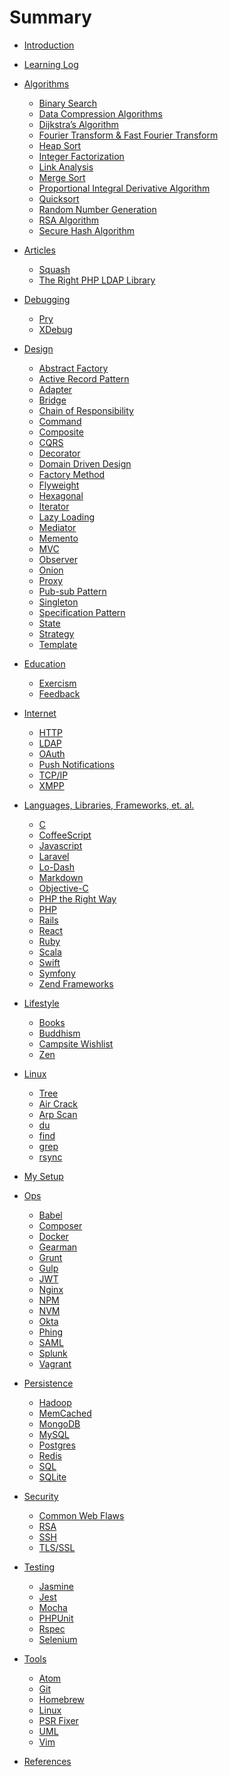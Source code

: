 # Summary

-   [Introduction](README.md)

-   [Learning Log](learning_log.md)

-   [Algorithms](algorithms/README.md)

    -   [Binary Search](algorithms/binary_search.md)
    -   [Data Compression Algorithms]()
    -   [Dijkstra’s Algorithm]()
    -   [Fourier Transform & Fast Fourier Transform]()
    -   [Heap Sort]()
    -   [Integer Factorization]()
    -   [Link Analysis]()
    -   [Merge Sort](algorithms/merge_sort.md)
    -   [Proportional Integral Derivative Algorithm]()
    -   [Quicksort](algorithms/quicksort.md)
    -   [Random Number Generation]()
    -   [RSA Algorithm]()
    -   [Secure Hash Algorithm]()

-   [Articles](articles/README.md)

    -   [Squash](articles/squash.md)
    -   [The Right PHP LDAP Library](articles/search_for_php_ldap_library.md)

-   [Debugging](debugging/README.md)

    -   [Pry]()
    -   [XDebug]()

-   [Design](design/README.md)

    -   [Abstract Factory](design/abstract_factory.md)
    -   [Active Record Pattern](design/active_record_pattern.md)
    -   [Adapter](design/adapter.md)
    -   [Bridge](design/bridge.md)
    -   [Chain of Responsibility](design/chain_of_responsibility.md)
    -   [Command](design/command.md)
    -   [Composite](design/composite.md)
    -   [CQRS](design/cqrs.md)
    -   [Decorator](design/decorator.md)
    -   [Domain Driven Design](design/ddd.md)
    -   [Factory Method](design/factory_method.md)
    -   [Flyweight](design/flyweight.md)
    -   [Hexagonal](design/hexagonal.md)
    -   [Iterator](design/iterator.md)
    -   [Lazy Loading](design/lazy_loading.md)
    -   [Mediator](design/mediator.md)
    -   [Memento](design/memento.md)
    -   [MVC](design/mvc.md)
    -   [Observer](design/observer.md)
    -   [Onion](design/onion.md)
    -   [Proxy](design/proxy.md)
    -   [Pub-sub Pattern](design/pub_sub.md)
    -   [Singleton](design/singleton.md)
    -   [Specification Pattern](design/specification_pattern.md)
    -   [State](design/state.md)
    -   [Strategy](design/strategy.md)
    -   [Template](design/template.md)

-   [Education](education/README.md)

    -   [Exercism](education/exercism.md)
    -   [Feedback](education/feedback.md)

-   [Internet](internet/README.md)

    -   [HTTP]()
    -   [LDAP](internet/ldap.md)
    -   [OAuth](internet/oauth.md)
    -   [Push Notifications](internet/push_notifications.md)
    -   [TCP/IP]()
    -   [XMPP](internet/xmpp.md)

-   [Languages, Libraries, Frameworks, et. al.](languages/README.md)

    -   [C](languages/c.md)
    -   [CoffeeScript]()
    -   [Javascript](languages/javascript.md)
    -   [Laravel]()
    -   [Lo-Dash]()
    -   [Markdown](languages/markdown.md)
    -   [Objective-C](languages/objective-c.md)
    -   [PHP the Right Way](languages/php-the-right-way.md)
    -   [PHP](languages/php.md)
    -   [Rails](languages/rails.md)
    -   [React](languages/react.md)
    -   [Ruby](languages/ruby.md)
    -   [Scala](languages/scala.md)
    -   [Swift](languages/swift.md)
    -   [Symfony]()
    -   [Zend Frameworks]()

-   [Lifestyle](lifestyle/README.md)

    -   [Books](lifestyle/books.md)
    -   [Buddhism](lifestyle/buddhism.md)
    -   [Campsite Wishlist](lifestyle/campsite_wishlist.md)
    -   [Zen](lifestyle/zen.md)

-   [Linux](linux/README.md)

    -   [Tree](linux/tree.md)
    -   [Air Crack]()
    -   [Arp Scan]()
    -   [du](linux/du.md)
    -   [find]()
    -   [grep](linux/grep.md)
    -   [rsync](linux/rsync.md)

-   [My Setup](setup/README.md)

-   [Ops](ops/README.md)

    -   [Babel]()
    -   [Composer](ops/composer.md)
    -   [Docker](ops/docker.md)
    -   [Gearman](ops/gearman.md)
    -   [Grunt]()
    -   [Gulp](ops/gulp.md)
    -   [JWT](ops/jwt.md)
    -   [Nginx]()
    -   [NPM](ops/npm.md)
    -   [NVM](ops/nvm.md)
    -   [Okta]()
    -   [Phing](ops/phing.md)
    -   [SAML]()
    -   [Splunk]()
    -   [Vagrant]()

-   [Persistence](persistence/README.md)

    -   [Hadoop]()
    -   [MemCached]()
    -   [MongoDB]()
    -   [MySQL]()
    -   [Postgres](persistence/postgres.md)
    -   [Redis]()
    -   [SQL](persistence/sql.md)
    -   [SQLite](persistence/sqlite.md)

-   [Security](security/README.md)

    -   [Common Web Flaws](security/common_web_security_flaws.md)
    -   [RSA]()
    -   [SSH](security/ssh.md)
    -   [TLS/SSL]()

-   [Testing](testing/README.md)

    -   [Jasmine]()
    -   [Jest]()
    -   [Mocha]()
    -   [PHPUnit]()
    -   [Rspec](testing/rspec.md)
    -   [Selenium](testing/selenium.md)

-   [Tools](tools/README.md)

    -   [Atom]()
    -   [Git](tools/git.md)
    -   [Homebrew](tools/homebrew.md)
    -   [Linux](tools/linux.md)
    -   [PSR Fixer](tools/psr-fixer.md)
    -   [UML](tools/uml.md)
    -   [Vim](tools/vim.md)

-   [References](references.md)
